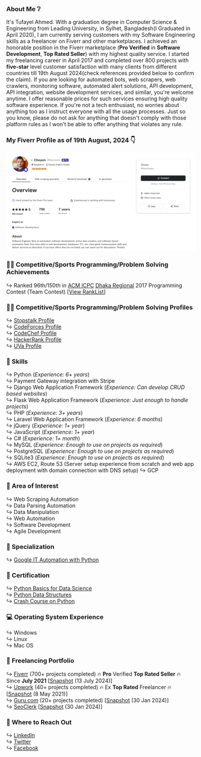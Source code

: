 ### About Me ❔
It's Tufayel Ahmed. With a graduation degree in Computer Science & Engineering from Leading University, in Sylhet, Bangladesh(I Graduated in April 2020), I am currently serving customers with my Software Engineering skills as a freelancer on Fiverr and other marketplaces. I achieved an honorable position in the Fiverr marketplace (<strong>Pro Verified</strong> in <strong>Software Development</strong>, <strong>Top Rated Seller</strong>) with my highest quality service. I started my freelancing career in April 2017 and completed over 800 projects with <strong>five-star</strong> level customer satisfaction with many clients from different countries till 19th August 2024(check references provided below to confirm the claim). If you are looking for automated bots, web scrapers, web crawlers, monitoring software, automated alert solutions, API development, API integration, website development services, and similar, you're welcome anytime. I offer reasonable prices for such services ensuring high quality software experience. If you're not a tech enthusiast, no worries about anything too as I instruct everyone with all the usage processes. Just so you know, please do not ask for anything that doesn't comply with those platform rules as I won't be able to offer anything that violates any rule. <br>

### My Fiverr Profile as of 19th August, 2024 👇
<a href="https://www.fiverr.com/thechoyon"><img src="https://raw.githubusercontent.com/TufayelLUS/TufayelLUS/main/fiverr-profile.png" alt="fiverr profile preview" /></a>

### 👨‍💻 Competitive/Sports Programming/Problem Solving Achievements
↪️ Ranked 96th/150th in <a href="https://en.wikipedia.org/wiki/International_Collegiate_Programming_Contest" title="click to learn more">ACM ICPC</a> <a href="https://en.wikipedia.org/wiki/ACM_ICPC_Dhaka_Site" title="click to learn more">Dhaka Regional</a> 2017 Programming Contest (Team Contest) [<a href="https://algo.codemarshal.org/contests/icpc-dhaka-17/standings">View RankList</a>]

### 👨‍💻 Competitive/Sports Programming/Problem Solving Profiles
↪️ <a href="https://www.stopstalk.com/user/profile/tufayel_lus">Stopstalk Profile</a><br>
↪️ <a href="https://codeforces.com/profile/tufayel_lus">CodeForces Profile</a><br>
↪️ <a href="https://www.codechef.com/users/tufayel_lus">CodeChef Profile</a><br>
↪️ <a href="https://www.hackerrank.com/tufayel_lus">HackerRank Profile</a><br>
↪️ <a href="https://uhunt.onlinejudge.org/id/866523">UVa Profile</a><br>

### 💪 Skills
↪️ Python (<i>Experience: 6+ years</i>)<br>
↪️ Payment Gateway integration with Stripe<br>
↪️ Django Web Application Framework (<i>Experience: Can develop CRUD based websites</i>)<br>
↪️ Flask Web Application Framework (<i>Experience: Just enough to handle projects</i>)<br>
↪️ PHP (<i>Experience: 3+ years</i>)<br>
↪️ Laravel Web Application Framework (<i>Experience: 6 months</i>)<br>
↪️ jQuery (<i>Experience: 1+ year</i>)<br>
↪️ JavaScript (<i>Experience: 1+ year</i>)<br>
↪️ C# (<i>Experience: 1+ month</i>)<br>
↪️ MySQL (<i>Experience: Enough to use on projects as required</i>)<br>
↪️ PostgreSQL (<i>Experience: Enough to use on projects as required</i>)<br>
↪️ SQLite3 (<i>Experience: Enough to use on projects as required</i>)<br>
↪️ AWS EC2, Route 53 (Server setup experience from scratch and web app deployment with domain connection with DNS setup)
↪️ GCP

### 🌷 Area of Interest
↪️ Web Scraping Automation<br>
↪️ Data Parsing Automation<br>
↪️ Data Manipulation<br>
↪️ Web Automation<br>
↪️ Software Development<br>
↪️ Agile Development<br>

### 🔧 Specialization
↪️ <a href="https://www.coursera.org/account/accomplishments/specialization/certificate/YA2NB2YKZJHF" target="_blank">Google IT Automation with Python</a><br>

### 📘 Certification
↪️ <a href="https://courses.edx.org/certificates/9109dada5de64187a4f72097dee83ac0" target="_blank">Python Basics for Data Science</a><br>
↪️ <a href="https://www.coursera.org/account/accomplishments/certificate/2NT7U479VXK2" target="_blank">Python Data Structures</a><br>
↪️ <a href="https://www.coursera.org/account/accomplishments/certificate/P6UCBFCJKN3Y" target="_blank">Crash Course on Python</a><br>

### 💻 Operating System Experience
↪️ Windows<br>
↪️ Linux<br>
↪️ Mac OS<br>

### 🎌 Freelancing Portfolio
↪️ <a href="https://www.fiverr.com/thechoyon" target="_blank">Fiverr</a> (700+ projects completed) 🔥 <b>Pro</b> Verified <b>Top Rated Seller</b> 🔥 Since <b>July 2021</b> [<a href="https://archive.is/LytR9">Snapshot</a> (13 July 2024)]<br>
↪️ <a href="https://www.upwork.com/freelancers/~01ba51f81fe1a76fc2" target="_blank">Upwork</a> (40+ projects completed) 🔥 Ex <b>Top Rated</b> Freelancer 🔥[<a href="https://archive.is/M0s44">Snapshot</a> (8 May 2021)]<br>
↪️ <a href="https://www.guru.com/freelancers/choyon-ahmed" target="_blank">Guru.com</a> (20+ projects completed) [<a href="https://archive.ph/OkvKx">Snapshot</a> (30 Jan 2024)]<br>
↪️ <a href="https://www.seoclerk.com/user/TheChoyon" target="_blank">SeoClerk</a> [<a href="https://archive.ph/c3EWP">Snapshot</a> (30 Jan 2024)]<br>

### 📨 Where to Reach Out
↪️ <a href="https://www.linkedin.com/in/tufayel-ahmed-cse" target="_blank">LinkedIn</a><br>
↪️ <a href="https://www.twitter.com/cse_tufayel" target="_blank">Twitter</a><br>
↪️ <a href="https://www.facebook.com/cse.tufayel" target="_blank">Facebook</a><br>
